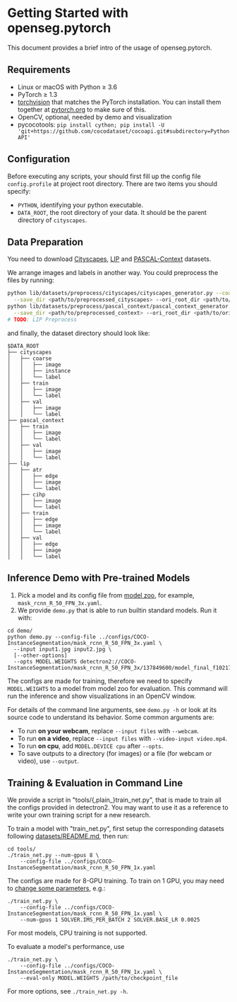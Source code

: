 
# Getting Started with openseg.pytorch

This document provides a brief intro of the usage of openseg.pytorch.


## Requirements
- Linux or macOS with Python ≥ 3.6
- PyTorch ≥ 1.3
- [torchvision](https://github.com/pytorch/vision/) that matches the PyTorch installation.
	You can install them together at [pytorch.org](https://pytorch.org) to make sure of this.
- OpenCV, optional, needed by demo and visualization
- pycocotools: `pip install cython; pip install -U 'git+https://github.com/cocodataset/cocoapi.git#subdirectory=PythonAPI'`


## Configuration

Before executing any scripts, your should first fill up the config file `config.profile` at project root directory. There are two items you should specify:

 + `PYTHON`, identifying your python executable.
 + `DATA_ROOT`, the root directory of your data. It should be the parent directory of `cityscapes`.


## Data Preparation

You need to download [Cityscapes](https://www.cityscapes-dataset.com/), [LIP](http://sysu-hcp.net/lip/) and [PASCAL-Context](https://cs.stanford.edu/~roozbeh/pascal-context/) datasets.

We arrange images and labels in another way. You could preprocess the files by running:

```bash
python lib/datasets/preprocess/cityscapes/cityscapes_generator.py --coarse True \
  --save_dir <path/to/preprocessed_cityscapes> --ori_root_dir <path/to/original_cityscapes>
python lib/datasets/preprocess/pascal_context/pascal_context_generator.py \
  --save_dir <path/to/preprocessed_context> --ori_root_dir <path/to/original_context>
# TODO: LIP Preprocess
```

and finally, the dataset directory should look like:

```
$DATA_ROOT
├── cityscapes
│   ├── coarse
│   │   ├── image
│   │   ├── instance
│   │   └── label
│   ├── train
│   │   ├── image
│   │   └── label
│   ├── val
│   │   ├── image
│   │   └── label
├── pascal_context
│   ├── train
│   │   ├── image
│   │   └── label
│   ├── val
│   │   ├── image
│   │   └── label
├── lip
│   ├── atr
│   │   ├── edge
│   │   ├── image
│   │   └── label
│   ├── cihp
│   │   ├── image
│   │   └── label
│   ├── train
│   │   ├── edge
│   │   ├── image
│   │   └── label
│   ├── val
│   │   ├── edge
│   │   ├── image
│   │   └── label
```

## Inference Demo with Pre-trained Models

1. Pick a model and its config file from
	[model zoo](https://github.com/facebookresearch/detectron2/blob/master/MODEL_ZOO.md),
	for example, `mask_rcnn_R_50_FPN_3x.yaml`.
2. We provide `demo.py` that is able to run builtin standard models. Run it with:
```
cd demo/
python demo.py --config-file ../configs/COCO-InstanceSegmentation/mask_rcnn_R_50_FPN_3x.yaml \
  --input input1.jpg input2.jpg \
  [--other-options]
  --opts MODEL.WEIGHTS detectron2://COCO-InstanceSegmentation/mask_rcnn_R_50_FPN_3x/137849600/model_final_f10217.pkl
```
The configs are made for training, therefore we need to specify `MODEL.WEIGHTS` to a model from model zoo for evaluation.
This command will run the inference and show visualizations in an OpenCV window.

For details of the command line arguments, see `demo.py -h` or look at its source code
to understand its behavior. Some common arguments are:
* To run __on your webcam__, replace `--input files` with `--webcam`.
* To run __on a video__, replace `--input files` with `--video-input video.mp4`.
* To run __on cpu__, add `MODEL.DEVICE cpu` after `--opts`.
* To save outputs to a directory (for images) or a file (for webcam or video), use `--output`.


## Training & Evaluation in Command Line

We provide a script in "tools/{,plain_}train_net.py", that is made to train
all the configs provided in detectron2.
You may want to use it as a reference to write your own training script for a new research.

To train a model with "train_net.py", first
setup the corresponding datasets following
[datasets/README.md](https://github.com/facebookresearch/detectron2/blob/master/datasets/README.md),
then run:
```
cd tools/
./train_net.py --num-gpus 8 \
	--config-file ../configs/COCO-InstanceSegmentation/mask_rcnn_R_50_FPN_1x.yaml
```

The configs are made for 8-GPU training.
To train on 1 GPU, you may need to [change some parameters](https://arxiv.org/abs/1706.02677), e.g.:
```
./train_net.py \
	--config-file ../configs/COCO-InstanceSegmentation/mask_rcnn_R_50_FPN_1x.yaml \
	--num-gpus 1 SOLVER.IMS_PER_BATCH 2 SOLVER.BASE_LR 0.0025
```

For most models, CPU training is not supported.

To evaluate a model's performance, use
```
./train_net.py \
	--config-file ../configs/COCO-InstanceSegmentation/mask_rcnn_R_50_FPN_1x.yaml \
	--eval-only MODEL.WEIGHTS /path/to/checkpoint_file
```
For more options, see `./train_net.py -h`.
